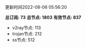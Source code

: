 更新时间2022-08-06 05:56:20

**总订阅: 73**
**总节点: 1803**
**有效节点: 837**
- v2ray节点: 113
- trojan节点: 212
- ss节点: 512
